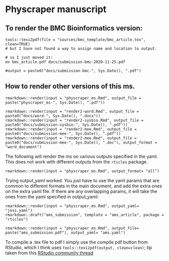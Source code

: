 # Physcraper manuscript

## To render the BMC Bioinformatics version:

```
tools::texi2pdf(file = "sources/bmc_template/bmc_article.tex", clean=TRUE)
# but I have not found a way to assign name and location to output.

# so I just moved it:
mv bmc_article.pdf docs/submission-bmc-2020-11-25.pdf

#output = paste0("docs/submission-bmc-", Sys.Date(), ".pdf")
```

## How to render other versions of this ms.

```
rmarkdown::render(input = "physcraper_ms.Rmd", output_file = paste("physcraper_ms-", Sys.Date(), ".pdf"))
```

```
rmarkdown::render(input = "render2-word.Rmd", output_file = paste0("docs/word-", Sys.Date(), ".docx"))
rmarkdown::render(input = "render2-sysbio.Rmd", output_file = paste0("docs/submission-sysbio-", Sys.Date(), ".pdf"))
rmarkdown::render(input = "render2-mee.Rmd", output_file = paste0("docs/submission-mee-", Sys.Date(), ".pdf"))
rmarkdown::render(input = "render2-mee.Rmd", output_file = paste0("docs/submission-mee-", Sys.Date(), ".doc"), output_format = "word_document")

```

The following will render the ms on various outputs specified in the yaml. This does not work with different outputs from the `rticles` package.

```
rmarkdown::render(input = "physcraper_ms.Rmd", output_format= "all")
```

Trying output_yaml worked. You just have to use the yaml params that are common to different formats in the main document, and add the extra ones on the extra yaml file. If there are any overlapping params, it will take the ones from the yaml specified in output_yaml:

```
rmarkdown::render(input = "physcraper_ms.Rmd", output_yaml= "joss.yaml")
rmarkdown::draft("ams_submission", template = "ams_article", package = "rticles")

rmarkdown::render(input = "physcraper_ms.Rmd", output_file= paste("ams_submission.pdf"), output_yaml= "ams.yaml")
```

To compile a .tex file to pdf I simply use the compile pdf button from RStudio,
which I think uses `tools::texi2pdf(output, clean=clean)`; tip taken from this [RStudio community thread](https://community.rstudio.com/t/what-commands-are-run-when-the-compile-pdf-button-is-clicked/6291/4)
